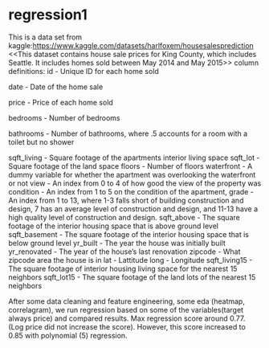 # regression1

This is a data set from kaggle:https://www.kaggle.com/datasets/harlfoxem/housesalesprediction
<<This dataset contains house sale prices for King County, which includes Seattle. It includes homes sold between May 2014 and May 2015>>
column definitions:
id - Unique ID for each home sold

date - Date of the home sale

price - Price of each home sold

bedrooms - Number of bedrooms

bathrooms - Number of bathrooms, where .5 accounts for a room with a toilet but no shower

sqft_living - Square footage of the apartments interior living space
sqft_lot - Square footage of the land space
floors - Number of floors
waterfront - A dummy variable for whether the apartment was overlooking the waterfront or not
view - An index from 0 to 4 of how good the view of the property was
condition - An index from 1 to 5 on the condition of the apartment,
grade - An index from 1 to 13, where 1-3 falls short of building construction and design, 7 has an average level of construction and design, and 11-13 have a high quality level of construction and design.
sqft_above - The square footage of the interior housing space that is above ground level
sqft_basement - The square footage of the interior housing space that is below ground level
yr_built - The year the house was initially built
yr_renovated - The year of the house’s last renovation
zipcode - What zipcode area the house is in
lat - Lattitude
long - Longitude
sqft_living15 - The square footage of interior housing living space for the nearest 15 neighbors
sqft_lot15 - The square footage of the land lots of the nearest 15 neighbors

After some data cleaning and feature engineering, some eda (heatmap, correlagram), we run regression based on some of the variables(target always price) and compared results. Max regression score around 0.77. (Log price did not increase the score).
However, this score increased to 0.85 with polynomial (5) regression. 

